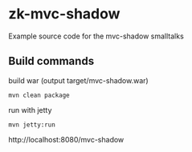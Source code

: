 # zk-mvc-shadow

Example source code for the mvc-shadow smalltalks

## Build commands

build war (output target/mvc-shadow.war)
```
mvn clean package
```

run with jetty
```
mvn jetty:run
```
http://localhost:8080/mvc-shadow
